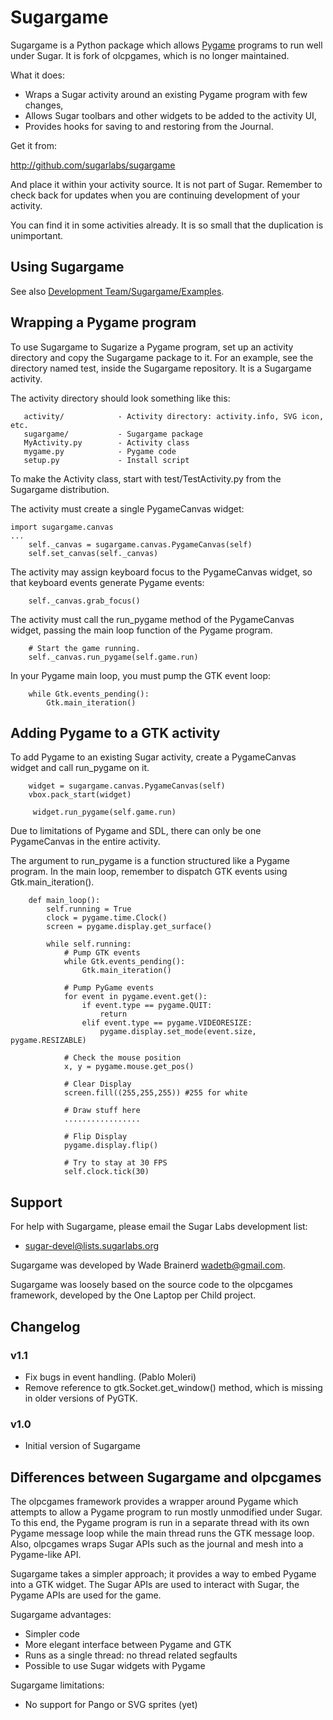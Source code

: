 # Sugargame

Sugargame is a Python package which allows [Pygame](http://www.pygame.org/) programs to run well under Sugar.  It is fork of olcpgames, which is no longer maintained.

What it does:

* Wraps a Sugar activity around an existing Pygame program with few changes,
* Allows Sugar toolbars and other widgets to be added to the activity UI,
* Provides hooks for saving to and restoring from the Journal.

Get it from:

http://github.com/sugarlabs/sugargame

And place it within your activity source. It is not part of Sugar. Remember to check back for updates when you are continuing development of your activity.

You can find it in some activities already. It is so small that the duplication is unimportant.

## Using Sugargame

See also [Development Team/Sugargame/Examples](http://wiki.sugarlabs.org/go/Development_Team/Sugargame/Examples).

## Wrapping a Pygame program

To use Sugargame to Sugarize a Pygame program, set up an activity directory and copy the Sugargame package to it.  For an example, see the directory named test, inside the Sugargame repository.  It is a Sugargame activity.

The activity directory should look something like this:

```
   activity/            - Activity directory: activity.info, SVG icon, etc.
   sugargame/           - Sugargame package
   MyActivity.py        - Activity class
   mygame.py            - Pygame code
   setup.py             - Install script
```

To make the Activity class, start with test/TestActivity.py from the Sugargame distribution.

The activity must create a single PygameCanvas widget:

```
import sugargame.canvas
...
    self._canvas = sugargame.canvas.PygameCanvas(self)
    self.set_canvas(self._canvas)
```

The activity may assign keyboard focus to the PygameCanvas widget, so that keyboard events generate Pygame events:

```
    self._canvas.grab_focus()
```

The activity must call the run_pygame method of the PygameCanvas widget, passing the main loop function of the Pygame program.

```
    # Start the game running.
    self._canvas.run_pygame(self.game.run)
```

In your Pygame main loop, you must pump the GTK event loop:

```
    while Gtk.events_pending():
        Gtk.main_iteration()
```

## Adding Pygame to a GTK activity 

To add Pygame to an existing Sugar activity, create a PygameCanvas widget and call run_pygame on it.

```
    widget = sugargame.canvas.PygameCanvas(self)
    vbox.pack_start(widget)

     widget.run_pygame(self.game.run)
```

Due to limitations of Pygame and SDL, there can only be one PygameCanvas in the entire activity.

The argument to run_pygame is a function structured like a Pygame program.  In the main loop, remember to dispatch GTK events using Gtk.main_iteration().

```
    def main_loop():
        self.running = True
        clock = pygame.time.Clock()
        screen = pygame.display.get_surface()

        while self.running:
            # Pump GTK events
            while Gtk.events_pending():
                Gtk.main_iteration()

            # Pump PyGame events
            for event in pygame.event.get():
                if event.type == pygame.QUIT:
                    return
                elif event.type == pygame.VIDEORESIZE:
                    pygame.display.set_mode(event.size, pygame.RESIZABLE)

            # Check the mouse position
            x, y = pygame.mouse.get_pos()

            # Clear Display
            screen.fill((255,255,255)) #255 for white

            # Draw stuff here
            .................

            # Flip Display
            pygame.display.flip()

            # Try to stay at 30 FPS
            self.clock.tick(30)
```

## Support

For help with Sugargame, please email the Sugar Labs development list:

* sugar-devel@lists.sugarlabs.org

Sugargame was developed by Wade Brainerd <wadetb@gmail.com>.

Sugargame was loosely based on the source code to the olpcgames framework, developed by the One Laptop per Child project.

## Changelog

### v1.1
* Fix bugs in event handling.  (Pablo Moleri)
* Remove reference to gtk.Socket.get_window() method, which is missing in older versions of PyGTK.

### v1.0
* Initial version of Sugargame

## Differences between Sugargame and olpcgames

The olpcgames framework provides a wrapper around Pygame which attempts to allow a Pygame program to run mostly unmodified under Sugar.  To this end, the Pygame program is run in a separate thread with its own Pygame message loop while the main thread runs the GTK message loop.  Also, olpcgames wraps Sugar APIs such as the journal and mesh into a Pygame-like API.

Sugargame takes a simpler approach; it provides a way to embed Pygame into a GTK widget.  The Sugar APIs are used to interact with Sugar, the Pygame APIs are used for the game.

Sugargame advantages:

* Simpler code
* More elegant interface between Pygame and GTK
* Runs as a single thread: no thread related segfaults
* Possible to use Sugar widgets with Pygame

Sugargame limitations:

* No support for Pango or SVG sprites (yet)
